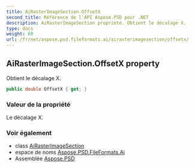 ```yaml
---
title: AiRasterImageSection.OffsetX
second_title: Référence de l'API Aspose.PSD pour .NET
description: AiRasterImageSection propriété. Obtient le décalage X.
type: docs
weight: 60
url: /fr/net/aspose.psd.fileformats.ai/airasterimagesection/offsetx/
---
```

## AiRasterImageSection.OffsetX property

Obtient le décalage X.

```csharp
public double OffsetX { get; }
```

### Valeur de la propriété

Le décalage X.

### Voir également

* class [AiRasterImageSection](../)
* espace de noms [Aspose.PSD.FileFormats.Ai](../../airasterimagesection/)
* Assemblée [Aspose.PSD](../../../)


